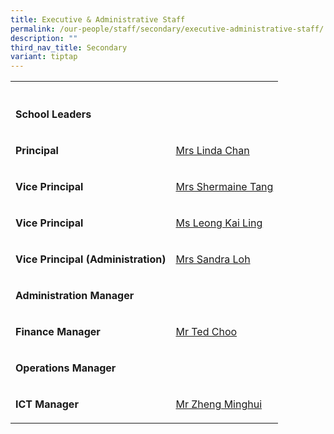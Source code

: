 ```yaml
---
title: Executive & Administrative Staff
permalink: /our-people/staff/secondary/executive-administrative-staff/
description: ""
third_nav_title: Secondary
variant: tiptap
---
```

<table style="minWidth: 50px">
<colgroup>
<col>
<col>
</colgroup>
<tbody>
<tr>
<th rowspan="1" colspan="1">
<p></p>
</th>
<th rowspan="1" colspan="1">
<p></p>
</th>
</tr>
<tr>
<td rowspan="1" colspan="1">
<p><strong>School Leaders</strong>
</p>
</td>
<td rowspan="1" colspan="1">
<p></p>
</td>
</tr>
<tr>
<td rowspan="1" colspan="1">
<p><strong>Principal</strong>
</p>
</td>
<td rowspan="1" colspan="1">
<p><a href="mailto:Linda_M_M_CHUA@schools.gov.sg" rel="noopener noreferrer nofollow" target="_blank">Mrs Linda Chan</a>
</p>
</td>
</tr>
<tr>
<td rowspan="1" colspan="1">
<p><strong>Vice Principal</strong>
</p>
</td>
<td rowspan="1" colspan="1">
<p><a href="mailto:Shermaine_TANG@schools.gov.sg" rel="noopener noreferrer nofollow" target="_blank">Mrs Shermaine Tang</a>
</p>
</td>
</tr>
<tr>
<td rowspan="1" colspan="1">
<p><strong>Vice Principal</strong>
</p>
</td>
<td rowspan="1" colspan="1">
<p><a href="mailto:leong_kai_ling@schools.gov.sg" rel="noopener noreferrer nofollow" target="_blank">Ms Leong Kai Ling</a>
</p>
</td>
</tr>
<tr>
<td rowspan="1" colspan="1">
<p><strong>Vice Principal (Administration)</strong>
</p>
</td>
<td rowspan="1" colspan="1">
<p><a href="mailto:sia_yan_san@schools.gov.sg" rel="noopener noreferrer nofollow" target="_blank">Mrs Sandra Loh</a>
</p>
</td>
</tr>
<tr>
<td rowspan="1" colspan="1">
<p><strong>Administration Manager</strong>
</p>
</td>
<td rowspan="1" colspan="1">
<p></p>
</td>
</tr>
<tr>
<td rowspan="1" colspan="1">
<p><strong>Finance Manager</strong>
</p>
</td>
<td rowspan="1" colspan="1">
<p><a href="mailto:choo_teck_loong@moe.edu.sg" rel="noopener noreferrer nofollow" target="_blank">Mr Ted Choo</a>
</p>
</td>
</tr>
<tr>
<td rowspan="1" colspan="1">
<p><strong>Operations Manager</strong>
</p>
</td>
<td rowspan="1" colspan="1">
<p></p>
</td>
</tr>
<tr>
<td rowspan="1" colspan="1">
<p><strong>ICT Manager</strong>
</p>
</td>
<td rowspan="1" colspan="1">
<p><a href="mailto:zheng_minghui_a@moe.edu.sg" rel="noopener noreferrer nofollow" target="_blank">Mr Zheng Minghui</a>
</p>
</td>
</tr>
</tbody>
</table>
<p></p>